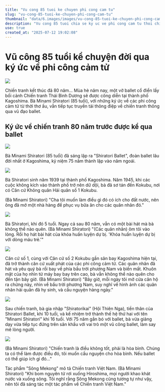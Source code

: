 ```yaml
---
title: "Vu cong 85 tuoi ke chuyen phi cong cam tu"
slug: "vu-cong-85-tuoi-ke-chuyen-phi-cong-cam-tu"
thumbnail: "data/6.images/images/vu-cong-85-tuoi-ke-chuyen-phi-cong-cam-tu.webp"
description: "Vu cong 85 tuoi chia se ky uc ve phi cong cam tu thoi chien va dung vu dao de ke chuyen ve hoa binh"
use: true
created_at: "2025-07-12 19:02:08"
---
```


# Vũ công 85 tuổi kể chuyện đời qua ký ức về phi công cảm tử

![](/images/20250712-04983359-kytnews-000-2-view.webp)

Chiến tranh kết thúc đã 80 năm... Mùa hè năm nay, một vở ballet cổ điển lấy bối cảnh Chiến tranh Thái Bình Dương sẽ được công diễn tại thành phố Kagoshima. Bà Minami Shiratori (85 tuổi), với những ký ức về các phi công cảm tử từ thời thơ ấu, vẫn tiếp tục truyền tải thông điệp về chiến tranh thông qua vũ đạo ballet.

## Ký ức về chiến tranh 80 năm trước được kể qua ballet

![](/images/20250712-04983359-kytnews-001-2-view.webp)

Bà Minami Shiratori (85 tuổi) đã sáng lập ra "Shiratori Ballet", đoàn ballet lâu đời nhất ở Kagoshima, kỷ niệm 75 năm thành lập vào năm ngoái.

![](/images/20250712-04983359-kytnews-002-2-view.webp)

Bà Shiratori sinh năm 1939 tại thành phố Kagoshima. Năm 1945, khi các cuộc không kích vào thành phố trở nên dữ dội, bà đã sơ tán đến Kokubu, nơi có Căn cứ Không quân Hải quân số 1 Kokubu.

(Bà Minami Shiratori)
"Cha tôi muốn làm điều gì đó có ích cho đất nước, nên ông đã mở một nhà hàng để phục vụ bữa ăn cho các quân nhân đó."

![](/images/20250712-04983359-kytnews-003-2-view.webp)

Bà Shiratori, khi đó 5 tuổi. Ngay cả sau 80 năm, vẫn có một bài hát mà bà không thể nào quên.
(Bà Minami Shiratori)
"(Các quân nhân) ôm tôi vào lòng. Rồi họ hát bài hát của khóa huấn luyện dự bị. 'Khóa huấn luyện dự bị với dòng máu trẻ.'"

![](/images/20250712-04983359-kytnews-004-2-view.webp)

Căn cứ số 1, cùng với Căn cứ số 2 Kokubu gần sân bay Kagoshima hiện tại, đã trở thành căn cứ xuất phát của các phi công cảm tử. Các quân nhân đã hát và yêu quý bà rồi bay về phía bầu trời phương Nam và biến mất. Khuôn mặt của họ nhìn từ máy bay bay trên cao, bà vẫn không thể nào quên cho đến tận bây giờ.
(Bà Minami Shiratori)
"Bây giờ, mỗi ngày tôi mở cửa căn hộ ra chừng này, nhìn về bầu trời phương Nam, suy nghĩ về hình ảnh các quân nhân hải quân đã hy sinh, và cầu nguyện hàng ngày."

![](/images/20250712-04983359-kytnews-005-2-view.webp)

Sau chiến tranh, bà gia nhập "Shiratorikai" (Hội Thiên Nga), tiền thân của Shiratori Ballet, khi 10 tuổi, và kế nhiệm trở thành thế hệ thứ hai với tên "Minami Shiratori" khi 16 tuổi. Với 75 năm gắn bó với ballet, bà vừa giảng dạy vừa tiếp tục đứng trên sân khấu với vai trò một vũ công ballet, làm say mê lòng người.

![](/images/20250712-04983359-kytnews-006-2-view.webp)

(Bà Minami Shiratori)
"Chiến tranh là điều không tốt, phải là hòa bình. Chúng ta có thể làm được điều đó, tôi muốn cầu nguyện cho hòa bình. Nếu ballet có thể giúp ích gì đó..."

Tác phẩm "Sông Mekong" mô tả Chiến tranh Việt Nam.
(Bà Minami Shiratori)
"Khi bom nguyên tử rơi xuống Hiroshima, mọi người khao khát nước và xuống sông. Tôi nghĩ rằng Sông Mekong cũng tương tự như vậy, nên tôi đã sáng tác một tác phẩm về Chiến tranh Việt Nam."

